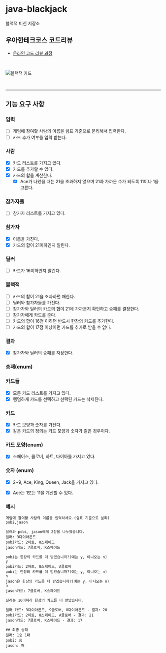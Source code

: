 # java-blackjack

블랙잭 미션 저장소

## 우아한테크코스 코드리뷰

- [온라인 코드 리뷰 과정](https://github.com/woowacourse/woowacourse-docs/blob/master/maincourse/README.md)

<br>

![블랙잭 카드](https://www.7luck.com/common/images/contents/img_blackjack3.jpg)

<br>
<hr>

## 기능 요구 사항

### 입력
- [ ] 게임에 참여할 사람의 이름을 쉼표 기준으로 분리해서 입력한다. 
- [ ] 카드 추가 여부를 입력 받는다.

### 사람
- [x] 카드 리스트를 가지고 있다.
- [x] 카드를 추가할 수 있다.
- [x] 카드의 합을 계산한다.
  - [x] Ace가 나왔을 때는 21을 초과하지 않으며 21과 가까운 수가 되도록 11이나 1을 고른다.

### 참가자들
- [ ] 참가자 리스트를 가지고 있다.

### 참가자
- [x] 이름을 가진다.
- [x] 카드의 합이 21이하인지 알린다.

### 딜러
- [ ] 카드가 16이하인지 알린다.

### 블랙잭
- [ ] 카드의 합이 21을 초과하면 패한다.
- [ ] 딜러와 참가자들를 가진다.
- [ ] 참가자와 딜러의 카드의 합이 21에 가까운지 확인하고 승패를 결정한다.
- [ ] 참가자에게 카드를 준다.
- [ ] 카드의 합이 16점 이하면 반드시 한장의 카드를 추가한다.
- [ ] 카드의 합이 17점 이상이면 카드를 추가로 받을 수 없다.

### 결과
- [x] 참가자와 딜러의 승패를 저장한다.

### 승패(enum)

### 카드들
- [x] 모든 카드 리스트를 가지고 있다.
- [x] 램덤하게 카드를 선택하고 선택된 카드는 삭제된다.

### 카드
- [x] 카드 모양과 숫자를 가진다.
- [x] 같은 카드의 정의는 카드 모양과 숫자가 같은 경우이다.

### 카드 모양(enum)
- [x] 스페이스, 클로버, 하트, 다이아를 가지고 있다.

### 숫자 (enum)
- [x] 2~9, Ace, King, Queen, Jack을 가지고 있다.
- [x] Ace는 1또는 11을 계산할 수 있다.



### 예시
```
게임에 참여할 사람의 이름을 입력하세요.(쉼표 기준으로 분리)
pobi,jason

딜러와 pobi, jason에게 2장을 나누었습니다.
딜러: 3다이아몬드
pobi카드: 2하트, 8스페이드
jason카드: 7클로버, K스페이드

pobi는 한장의 카드를 더 받겠습니까?(예는 y, 아니오는 n)
y
pobi카드: 2하트, 8스페이드, A클로버
pobi는 한장의 카드를 더 받겠습니까?(예는 y, 아니오는 n)
n
jason은 한장의 카드를 더 받겠습니까?(예는 y, 아니오는 n)
n
jason카드: 7클로버, K스페이드

딜러는 16이하라 한장의 카드를 더 받았습니다.

딜러 카드: 3다이아몬드, 9클로버, 8다이아몬드 - 결과: 20
pobi카드: 2하트, 8스페이드, A클로버 - 결과: 21
jason카드: 7클로버, K스페이드 - 결과: 17

## 최종 승패
딜러: 1승 1패
pobi: 승
jason: 패
```
